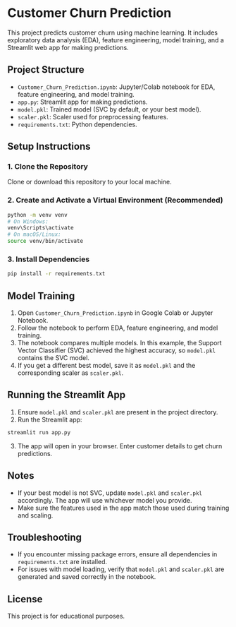 # Customer Churn Prediction

This project predicts customer churn using machine learning. It includes exploratory data analysis (EDA), feature engineering, model training, and a Streamlit web app for making predictions.

## Project Structure

- `Customer_Churn_Prediction.ipynb`: Jupyter/Colab notebook for EDA, feature engineering, and model training.
- `app.py`: Streamlit app for making predictions.
- `model.pkl`: Trained model (SVC by default, or your best model).
- `scaler.pkl`: Scaler used for preprocessing features.
- `requirements.txt`: Python dependencies.

## Setup Instructions

### 1. Clone the Repository

Clone or download this repository to your local machine.

### 2. Create and Activate a Virtual Environment (Recommended)

```bash
python -m venv venv
# On Windows:
venv\Scripts\activate
# On macOS/Linux:
source venv/bin/activate
```

### 3. Install Dependencies

```bash
pip install -r requirements.txt
```

## Model Training

1. Open `Customer_Churn_Prediction.ipynb` in Google Colab or Jupyter Notebook.
2. Follow the notebook to perform EDA, feature engineering, and model training.
3. The notebook compares multiple models. In this example, the Support Vector Classifier (SVC) achieved the highest accuracy, so `model.pkl` contains the SVC model.
4. If you get a different best model, save it as `model.pkl` and the corresponding scaler as `scaler.pkl`.

## Running the Streamlit App

1. Ensure `model.pkl` and `scaler.pkl` are present in the project directory.
2. Run the Streamlit app:

```bash
streamlit run app.py
```

3. The app will open in your browser. Enter customer details to get churn predictions.

## Notes

- If your best model is not SVC, update `model.pkl` and `scaler.pkl` accordingly. The app will use whichever model you provide.
- Make sure the features used in the app match those used during training and scaling.

## Troubleshooting

- If you encounter missing package errors, ensure all dependencies in `requirements.txt` are installed.
- For issues with model loading, verify that `model.pkl` and `scaler.pkl` are generated and saved correctly in the notebook.

## License

This project is for educational purposes.